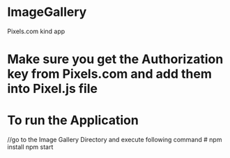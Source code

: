 # ImageGallery
Pixels.com kind app 
# Make sure you get the Authorization key from Pixels.com and add them into Pixel.js file
# To run the Application
//go to the Image Gallery Directory and execute following command #
npm install 
npm start
